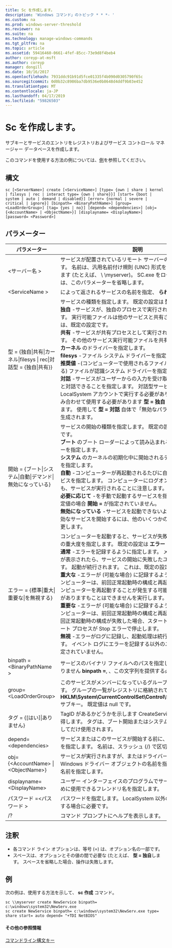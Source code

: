 ```yaml
---
title: Sc を作成します。
description: 'Windows コマンド」のトピック * * *- '
ms.custom: na
ms.prod: windows-server-threshold
ms.reviewer: na
ms.suite: na
ms.technology: manage-windows-commands
ms.tgt_pltfrm: na
ms.topic: article
ms.assetid: 59416460-0661-4fef-85cc-73e9d8f4beb4
author: coreyp-at-msft
ms.author: coreyp
manager: dongill
ms.date: 10/16/2017
ms.openlocfilehash: 7931ddc91b91d5fce01335f4b090d0305790f65c
ms.sourcegitcommit: 0d0b32c8986ba7db9536e0b8648d4ddf9b03e452
ms.translationtype: MT
ms.contentlocale: ja-JP
ms.lasthandoff: 04/17/2019
ms.locfileid: "59826503"
---
```

# <a name="sc-create"></a>Sc を作成します。



サブキーとサービスのエントリをレジストリおよびサービス コントロール マネージャー データベースを作成します。

このコマンドを使用する方法の例については、[例](#BKMK_examples)を参照してください。

## <a name="syntax"></a>構文

```
sc [<ServerName>] create [<ServiceName>] [type= {own | share | kernel | filesys | rec | interact type= {own | share}}] [start= {boot | system | auto | demand | disabled}] [error= {normal | severe | critical | ignore}] [binpath= <BinaryPathName>] [group= <LoadOrderGroup>] [tag= {yes | no}] [depend= <dependencies>] [obj= {<AccountName> | <ObjectName>}] [displayname= <DisplayName>] [password= <Password>]
```

## <a name="parameters"></a>パラメーター

|パラメーター|説明|
|---------|-----------|
|\<サーバー名 >|サービスが配置されているリモート サーバーの名前を指定します。 名前は、汎用名前付け規則 (UNC) 形式を使用する必要があります (たとえば、 \\ \\myserver)。 SC.exe をローカルで実行するには、このパラメーターを省略します。|
|\<ServiceName >|によって返されるサービスの名前を指定、 **られて** 操作します。|
|型 = {独自\|共有\|カーネル\|filesys \| rec\|対話型 = {独自\|共有}}|サービスの種類を指定します。 既定の設定は **型 = 独自**します。</br>**独自** -サービスが、独自のプロセスで実行されるように指定します。 実行可能ファイルは他のサービスと共有されません。 これは、既定の設定です。</br>**共有** -サービスが共有プロセスとして実行されるように指定します。 その他のサービス実行可能ファイルを共有します。</br>**カーネル** のドライバーを指定します。</br>**filesys** -ファイル システム ドライバーを指定します。</br>**推奨値** -(コンピューターで使用されるファイル システムを特定する) ファイルが認識システム ドライバーを指定します。</br>**対話** -サービスがユーザーからの入力を受け取って、デスクトップと対話できることを指定します。 対話型サービスは、LocalSystem アカウントで実行する必要があります。 この型と組み合わせて使用する必要があります **型 = 独自** または **型 = 共有**します。 使用して **型 = 対話** 自体で「無効なパラメーター」エラーが生成されます。|
|開始 = {ブート\|システム\|自動\|デマンド\|無効になっている}|サービスの開始の種類を指定します。 既定の設定は **開始要求を =** です。</br>**ブート** のブート ローダーによって読み込まれるデバイス ドライバーを指定します。</br>**システム** のカーネルの初期化中に開始されるデバイス ドライバーを指定します。</br>**自動** -コンピューターが再起動されるたびに自動的に開始するサービスを指定します。 コンピューターにログオンできない場合でも、サービスが実行されることに注意します。</br>**必要に応じて** -を手動で起動するサービスを指定します。 これは既定値の場合 **開始 =** が指定されていません。</br>**無効になっている** -サービスを起動できないように指定します。 無効なサービスを開始するには、他のいくつかの値に開始の種類を変更します。|
|エラー = {標準\|重大\|重要な\|を無視する}|コンピューターを起動すると、サービスが失敗した場合は、エラーの重大度を指定します。 既定の設定は **エラー = normal**します。</br>**通常** -エラーを記録するように指定します。 メッセージ ボックスが表示されたら、サービスの開始に失敗したユーザーに通知します。 起動が続行されます。 これは、既定の設定です。</br>**重大な** -エラーが (可能な場合) に記録するように指定します。 コンピューターは、前回正常起動時の構成と再起動を試みます。 コンピューターを再起動することが発生する可能性がサービス可能性がありますもことはできませんを実行します。</br>**重要な** -エラーが (可能な場合) に記録するように指定します。 コンピューターは、前回正常起動時の構成と再起動を試みます。 前回正常起動時の構成が失敗した場合、スタートアップも失敗し、ブート プロセスが Stop エラーで停止します。</br>**無視** -エラーがログに記録し、起動処理は続行するように指定します。 イベント ログにエラーを記録する以外のユーザーに通知が指定されていません。|
|binpath = \<BinaryPathName >|サービスのバイナリ ファイルへのパスを指定します。 既定値はありません **binpath =**, 、この文字列を提供する必要があります。|
|group= \<LoadOrderGroup>|このサービスがメンバーになっているグループの名前を指定します。 グループの一覧がレジストリに格納されている、 **HKLM\System\CurrentControlSet\Control\ServiceGroupOrder** サブキー。 既定値は null です。|
|タグ = {[はい]\|ありません}|TagID があるかどうかを示します CreateService 呼び出しから取得します。 タグは、ブート開始またはシステム開始ドライバーに対してだけ使用されます。|
|depend= \<dependencies>|サービスまたはこのサービスが開始する前に、まずグループの名前を指定します。 名前は、スラッシュ (/) で区切られます。|
|obj= {\<AccountName> \| \<ObjectName>}|サービスが実行されますが、またはドライバーを実行する Windows ドライバー オブジェクトの名前を指定するアカウントの名前を指定します。|
|displayname= \<DisplayName>|ユーザー インターフェイスのプログラムでサービスを識別するために使用できるフレンドリ名を指定します。|
|パスワード =\<パスワード >|パスワードを指定します。 LocalSystem 以外のアカウントを使用する場合に必要です。|
|/?|コマンド プロンプトにヘルプを表示します。|

## <a name="remarks"></a>注釈

-   各コマンド ライン オプションは、等号 (=) は、オプション名の一部です。
-   スペースは、オプションとその値の間で必要な (たとえば、 **型 = 独自**します。 スペースを省略した場合、操作は失敗します。

## <a name="BKMK_examples"></a>例

次の例は、使用する方法を示して、 **sc 作成** コマンド。
```
sc \\myserver create NewService binpath= c:\windows\system32\NewServ.exe
sc create NewService binpath= c:\windows\system32\NewServ.exe type= share start= auto depend= "+TDI NetBIOS"
```

#### <a name="additional-references"></a>その他の参照情報

[コマンドライン構文キー](command-line-syntax-key.md)
